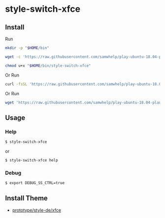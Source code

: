 
# style-switch-xfce

## Install

Run

``` sh
mkdir -p "$HOME/bin"

wget -c 'https://raw.githubusercontent.com/samwhelp/play-ubuntu-18.04-plan/master/project/style-tool/xfce/style-switch/style-switch-xfce' -O "$HOME/bin/style-switch-xfce"

chmod u+x "$HOME/bin/style-switch-xfce"
```

Or Run

``` sh
curl -fsSL 'https://raw.githubusercontent.com/samwhelp/play-ubuntu-18.04-plan/master/project/style-tool/xfce/style-switch/install.sh' | bash
```

Or Run

``` sh
wget 'https://raw.githubusercontent.com/samwhelp/play-ubuntu-18.04-plan/master/project/style-tool/xfce/style-switch/install.sh' -q -O - | bash
```


## Usage


### Help

``` sh
$ style-switch-xfce
```

or

``` sh
$ style-switch-xfce help
```


### Debug

``` sh
$ export DEBUG_SS_CTRL=true
```


## Install Theme

* [prototype/style-de/xfce](../../../../prototype/style-de/xfce)
